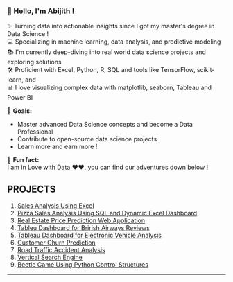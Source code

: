 ### 👋 Hello, I'm Abijith !

✨ Turning data into actionable insights since I got my master's degree in Data Science ! <br>
💻 Specializing in machine learning, data analysis, and predictive modeling  
📚 I'm currently deep-diving into real world data science projects and exploring solutions <br>
🛠️ Proficient with Excel, Python, R, SQL and tools like TensorFlow, scikit-learn, and   
📊 I love visualizing complex data with matplotlib, seaborn, Tableau and Power BI  

🎯 **Goals:**  
- Master advanced Data Science concepts and become a Data Professional  
- Contribute to open-source data science projects  
- Learn more  and earn more !

🎲 **Fun fact:**  
I am in Love with Data ❤️❤, you can find our adventures down below !

## PROJECTS
1. [Sales Analysis Using Excel](https://github.com/abijithpandath/Projects/tree/main/Sales%20Analysis%20Using%20Excel)
2. [ Pizza Sales Analysis Using SQL and Dynamic Excel Dashboard](https://github.com/abijithpandath/Projects/tree/main/Excel%20Dashboard)
3. [Real Estate Price Prediction Web Application](https://github.com/abijithpandath/Projects/tree/main/Real%20Estate%20Price%20Prediction%20Web%20Application)
4. [Tableu Dashboard for Brirish Airways Reviews](https://public.tableau.com/views/BritishAirwaysReviewAnalysis_17242888078890/Dashboard1?:language=en-US&:sid=&:redirect=auth&:display_count=n&:origin=viz_share_link)
5. [Tableau Dashboard for Electronic Vehicle Analysis](https://public.tableau.com/views/EVAnalysis_17241933114680/ELECTRICVEHICLESDATAANALYSIS?:language=en-US&:sid=&:redirect=auth&:display_count=n&:origin=viz_share_link)
6. [Customer Churn Prediction](https://github.com/abijithpandath/Projects/tree/main/Machine%20Learning%20Approaches%20to%20Customer%20Churn%20Prediction)
7. [Road Traffic Accident Analysis](https://github.com/abijithpandath/Projects/tree/main/Road%20Traffic%20Accident)
8. [Vertical Search Engine](https://github.com/abijithpandath/Projects/tree/main/Vertical%20Search%20Engine)
9. [Beetle Game Using Python Control Structures ](https://github.com/abijithpandath/Projects/tree/main/Beetle%20Game)


---
